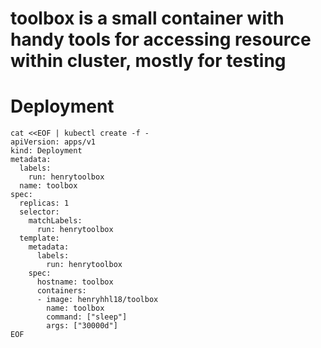 # toolbox is a small container with handy tools for accessing resource within cluster, mostly for testing

# Deployment
```
cat <<EOF | kubectl create -f -
apiVersion: apps/v1
kind: Deployment
metadata:
  labels:
    run: henrytoolbox
  name: toolbox
spec:
  replicas: 1
  selector:
    matchLabels:
      run: henrytoolbox
  template:
    metadata:
      labels:
        run: henrytoolbox
    spec:
      hostname: toolbox
      containers:
      - image: henryhhl18/toolbox
        name: toolbox
        command: ["sleep"]
        args: ["30000d"]
EOF
```
